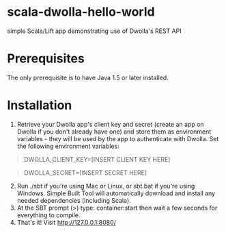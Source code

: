 scala-dwolla-hello-world
========================

simple Scala/Lift app demonstrating use of Dwolla's REST API

Prerequisites
==============

The only prerequisite is to have Java 1.5 or later installed.

Installation
============
1. Retrieve your Dwolla app's client key and secret (create an app on Dwolla if you don't already have one) and store them as environment variables - they will be used by the app to authenticate with Dwolla.  Set the following environment variables:

> DWOLLA_CLIENT_KEY=[INSERT CLIENT KEY HERE]

> DWOLLA_SECRET=[INSERT SECRET HERE]

2. Run ./sbt if you're using Mac or Linux, or sbt.bat if you're using Windows.  Simple Built Tool will automatically download and install any needed dependencies (including Scala).
3. At the SBT prompt (>) type: container:start then wait a few seconds for everything to compile.
4. That's it!  Visit http://127.0.0.1:8080/

